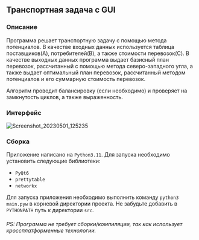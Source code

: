 ## Транспортная задача с GUI

### Описание

Программа решает транспортную задачу с помощью метода потенциалов. В качестве входных данных используется 
таблица поставщиков(A), потребителей(B), а также стоимости перевозок(C). В качестве выходных данных
программа выдает базисный план перевозок, рассчитанный с помощью метода северо-западного угла, а также 
выдает оптимальный план перевозок, рассчитанный методом потенциалов и его суммарную стоимость перевозок.

Алгоритм проводит балансировку (если необходимо) и проверяет на замкнутость циклов, а также выраженность.

### Интерфейс

![Screenshot_20230501_125235](https://user-images.githubusercontent.com/76239707/235437386-97d9a2e2-6a55-4e3e-8220-04a8b56acb01.png)

### Сборка

Приложение написано на `Python3.11`. Для запуска необходимо установить следующие библиотеки:

- `PyQt6`
- `prettytable`
- `networkx`

Для запуска приложения необходимо выполнить команду `python3 main.pyw` в корневой директории проекта. 
Не забудьте добавить в `PYTHONPATH` путь к директории `src`.

###### PS: Программа не требует сборки/компиляции, так как использует кроссплатформенные технологии.


